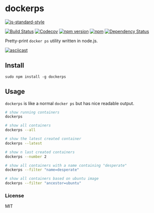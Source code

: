 # dockerps

[![js-standard-style](https://cdn.rawgit.com/feross/standard/master/badge.svg)](https://github.com/feross/standard)

[![Build Status](https://travis-ci.org/sadorlovsky/dockerps.svg?branch=master)](https://travis-ci.org/sadorlovsky/dockerps)
[![Codecov](https://img.shields.io/codecov/c/github/sadorlovsky/dockerps.svg)](https://codecov.io/github/sadorlovsky/dockerps)
[![npm version](https://badge.fury.io/js/dockerps.svg)](https://badge.fury.io/js/dockerps)
[![npm](https://img.shields.io/npm/dt/dockerps.svg)](https://www.npmjs.com/package/dockerps)
[![Dependency Status](https://david-dm.org/sadorlovsky/dockerps.svg)](https://david-dm.org/sadorlovsky/dockerps)

Pretty-print `docker ps` utility written in node.js.

[![asciicast](https://asciinema.org/a/e5hdjs2nc3o1qs01nu24u577x.png)](https://asciinema.org/a/e5hdjs2nc3o1qs01nu24u577x)

## Install
```
sudo npm install -g dockerps
```

## Usage
`dockerps` is like a normal `docker ps` but has nice readable output.

```bash
# show running containers
dockerps

# show all containers
dockerps --all

# show the latest created container
dockerps --latest

# show n last created containers
dockerps --number 2

# show all containers with a name containing "desperate"
dockerps --filter "name=desperate"

# show all containers based on ubuntu image
dockerps --filter "ancestor=ubuntu"
```

### License
MIT
